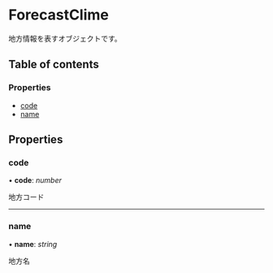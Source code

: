 # ForecastClime


地方情報を表すオブジェクトです。

## Table of contents

### Properties

- [code](forecastclime.md#code)
- [name](forecastclime.md#name)

## Properties

### code

• **code**: *number*

地方コード

___

### name

• **name**: *string*

地方名
